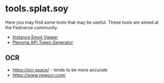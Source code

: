 tools.splat.soy
===============

Here you may find some tools that may be useful. These tools are aimed
at the Fediverse community.

-   [Instance Emoji Viewer](https://fedimojis.feuerfuchs.dev)
-   [Pleroma API Token Generator](/pleroma-access-token)

## OCR

- <https://ocr.space/> - tends to be more accurate
- <https://www.newocr.com/>
